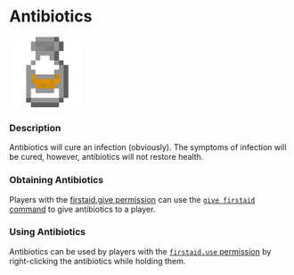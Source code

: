 # Antibiotics

![Antibiotics Texture](../../.gitbook/assets/abx.png)

### Description

Antibiotics will cure an infection (obviously). The symptoms of infection will be cured, however, antibiotics will not restore health.

### Obtaining Antibiotics

Players with the [firstaid.give permission](../../permissions/permissions/undeadpandemic.firstaid/undeadpandemic.firstaid.give.md) can use the [`give firstaid` command](../../commands/undeadpandemic/give/firstaid.md) to give antibiotics to a player.

### Using Antibiotics

Antibiotics can be used by players with the [`firstaid.use` permission](../../permissions/permissions/undeadpandemic.firstaid/undeadpandemic.firstaid.use.md) by right-clicking the antibiotics while holding them.
